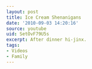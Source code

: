 ```yaml
---
layout: post
title: Ice Cream Shenanigans
date: '2010-09-03 14:20:16'
source: youtube
uid: SetOvF79U5s
excerpt: After dinner hi-jinx.
tags:
- Videos
- Family
---
```


